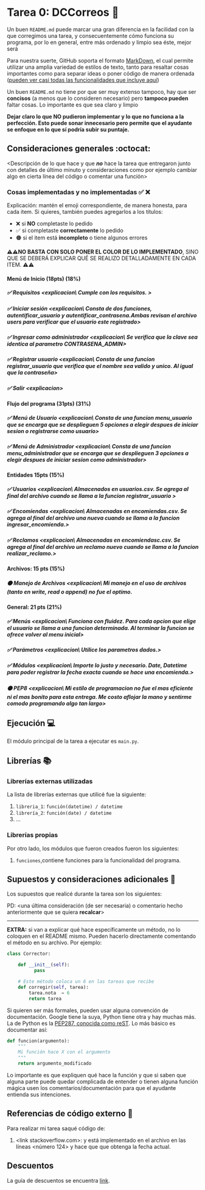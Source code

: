 # Tarea 0: DCCorreos :school_satchel:


Un buen ```README.md``` puede marcar una gran diferencia en la facilidad con la que corregimos una tarea, y consecuentemente cómo funciona su programa, por lo en general, entre más ordenado y limpio sea éste, mejor será 

Para nuestra suerte, GitHub soporta el formato [MarkDown](https://es.wikipedia.org/wiki/Markdown), el cual permite utilizar una amplia variedad de estilos de texto, tanto para resaltar cosas importantes como para separar ideas o poner código de manera ordenada ([pueden ver casi todas las funcionalidades que incluye aquí](https://github.com/adam-p/markdown-here/wiki/Markdown-Cheatsheet))

Un buen ```README.md``` no tiene por que ser muy extenso tampoco, hay que ser **concisos** (a menos que lo consideren necesario) pero **tampoco pueden** faltar cosas. Lo importante es que sea claro y limpio 

**Dejar claro lo que NO pudieron implementar y lo que no funciona a la perfección. Esto puede sonar innecesario pero permite que el ayudante se enfoque en lo que sí podría subir su puntaje.**

## Consideraciones generales :octocat:

<Descripción de lo que hace y que **_no_** hace la tarea que entregaron junto
con detalles de último minuto y consideraciones como por ejemplo cambiar algo
en cierta línea del código o comentar una función>

### Cosas implementadas y no implementadas :white_check_mark: :x:

Explicación: mantén el emoji correspondiente, de manera honesta, para cada item. Si quieres, también puedes agregarlos a los títulos:
- ❌ si **NO** completaste lo pedido
- ✅ si completaste **correctamente** lo pedido
- 🟠 si el item está **incompleto** o tiene algunos errores

**⚠️⚠️NO BASTA CON SOLO PONER EL COLOR DE LO IMPLEMENTADO**,
SINO QUE SE DEBERÁ EXPLICAR QUÉ SE REALIZO DETALLADAMENTE EN CADA ITEM.
⚠️⚠️
#### Menú de Inicio (18pts) (18%)
##### ✅ Requisitos <explicacion\ Cumple con los requisitos. >
##### ✅ Iniciar sesión <explicacion\ Consta de dos funciones, autentificar_usuario y autentificar_contrasena.Ambas revisan el archivo users para verificar que el usuario este registrado>
##### ✅ Ingresar como administrador <explicacion\ Se verifica que la clave sea identica al parametro CONTRASENA_ADMIN>
##### ✅ Registrar usuario <explicacion\ Consta de una funcion registrar_usuario que verifica que el nombre sea valido y unico. Al igual que la contraseña>
##### ✅ Salir <explicacion\>
#### Flujo del programa (31pts) (31%) 
##### ✅ Menú de Usuario <explicacion\ Consta de una funcion menu_usuario que se encarga que se desplieguen 5 opciones a elegir despues de iniciar sesion o registrarse como usuario>
##### ✅ Menú de Administrador <explicacion\ Consta de una funcion menu_administrador que se encarga que se desplieguen 3 opciones a elegir despues de iniciar sesion como administrador>
#### Entidades 15pts (15%)
##### ✅ Usuarios <explicacion\ Almacenados en usuarios.csv. Se agrega al final del archivo cuando se llama a la funcion registrar_usuario >
##### ✅ Encomiendas <explicacion\ Almacenadas en encomiendas.csv. Se agrega al final del archivo una nueva cuando se llama a la funcion ingresar_encomienda.>
##### ✅ Reclamos <explicacion\ Almacenadas en encomiendasc.csv. Se agrega al final del archivo un reclamo nuevo cuando se llama a la funcion realizar_reclamo.>
#### Archivos: 15 pts (15%)
##### 🟠 Manejo de Archivos <explicacion\ Mi manejo en el uso de archivos (tanto en write, read o append) no fue el optimo.
>
#### General: 21 pts (21%)
##### ✅ Menús <explicacion\ Funciona con fluidez. Para cada opcion que elige el usuario se llama a una funcion determinada. Al terminar la funcion se ofrece volver al menu inicial>
##### ✅ Parámetros <explicacion\ Utilice los parametros dados.>
##### ✅ Módulos <explicacion\ Importe lo justo y necesario. Date, Datetime para poder registrar la fecha exacta cuando se hace una encomienda.>
##### 🟠 PEP8 <explicacion\ Mi estilo de programacion no fue el mas eficiente ni el mas bonito para esta entrega. Me costo aflojar la mano y sentirme comodo programando algo tan largo>
## Ejecución :computer:
El módulo principal de la tarea a ejecutar es  ```main.py```. 

## Librerías :books:
### Librerías externas utilizadas
La lista de librerías externas que utilicé fue la siguiente:

1. ```libreria_1```: ```función(datetime) / datetime```
2. ```librería_2```: ```función(date) / datetime``` 
3. ...

### Librerías propias
Por otro lado, los módulos que fueron creados fueron los siguientes:

1. ```funciones```,contiene funciones para la funcionalidad del programa.

## Supuestos y consideraciones adicionales :thinking:
Los supuestos que realicé durante la tarea son los siguientes:


PD: <una última consideración (de ser necesaria) o comentario hecho anteriormente que se quiera **recalcar**>


-------


**EXTRA:** si van a explicar qué hace específicamente un método, no lo coloquen en el README mismo. Pueden hacerlo directamente comentando el método en su archivo. Por ejemplo:

```python
class Corrector:

    def __init__(self):
          pass

    # Este método coloca un 6 en las tareas que recibe
    def corregir(self, tarea):
        tarea.nota  = 6
        return tarea
```

Si quieren ser más formales, pueden usar alguna convención de documentación. Google tiene la suya, Python tiene otra y hay muchas más. La de Python es la [PEP287, conocida como reST](https://www.python.org/dev/peps/pep-0287/). Lo más básico es documentar así:

```python
def funcion(argumento):
    """
    Mi función hace X con el argumento
    """
    return argumento_modificado
```
Lo importante es que expliquen qué hace la función y que si saben que alguna parte puede quedar complicada de entender o tienen alguna función mágica usen los comentarios/documentación para que el ayudante entienda sus intenciones.

## Referencias de código externo :book:

Para realizar mi tarea saqué código de:
1. \<link stackoverflow.com>:  y está implementado en el archivo <funciones> en las líneas <número 124> y hace que que obtenga la fecha actual.



## Descuentos
La guía de descuentos se encuentra [link](https://github.com/IIC2233/syllabus/blob/main/Tareas/Descuentos.md).
